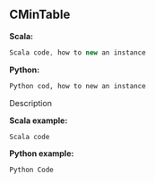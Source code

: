 ## CMinTable ##

**Scala:**
```scala
Scala code, how to new an instance
```
**Python:**
```python
Python cod, how to new an instance
```

Description

**Scala example:**
```scala
Scala code
```

**Python example:**
```python
Python Code
```
